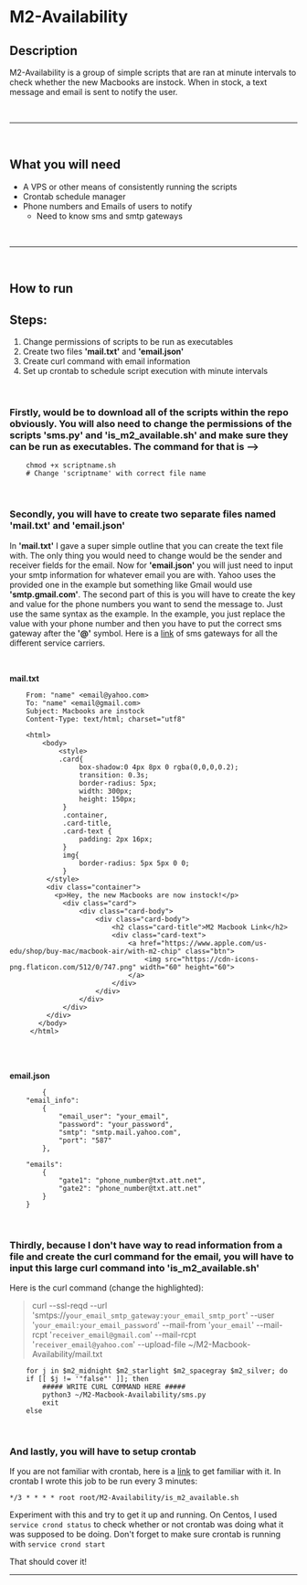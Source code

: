 # M2-Availability
##  **Description**
M2-Availability is a group of simple scripts that are ran at minute intervals to check whether the new Macbooks are instock. When in stock, a text message and email is sent to notify the user.

<br>

---

<br>

## **What you will need**
* A VPS or other means of consistently running the scripts
* Crontab schedule manager
* Phone numbers and Emails of users to notify
  * Need to know sms and smtp gateways 

<br>

---

<br>

## **How to run**
## Steps:
1. Change permissions of scripts to be run as executables
2. Create two files **'mail.txt'** and **'email.json'**
3. Create curl command with email information
4. Set up crontab to schedule script execution with minute intervals

<br>

### **Firstly**, would be to download all of the scripts within the repo **obviously**. You will also need to change the permissions of the scripts **'sms.py'** and **'is_m2_available.sh'** and make sure they can be run as executables. The command for that is -->

        chmod +x scriptname.sh      
        # Change 'scriptname' with correct file name

<br>

### **Secondly**, you will have to create two separate files named **'mail.txt'** and **'email.json'**
In **'mail.txt'** I gave a super simple outline that you can create the text file with. The only thing you would need to change would be the sender and receiver fields for the email. Now for **'email.json'** you will just need to input your smtp information for whatever email you are with. Yahoo uses the provided one in the example but something like Gmail would use **'smtp.gmail.com'**. The second part of this is you will have to create the key and value for the phone numbers you want to send the message to. Just use the same syntax as the example. In the example, you just replace the value with your phone number and then you have to put the correct sms gateway after the **'@'** symbol. Here is a [link](https://www.liquisearch.com/list_of_sms_gateways) of sms gateways for all the different service carriers. 

<br>

**mail.txt**  
```
    From: "name" <email@yahoo.com>
    To: "name" <email@gmail.com>
    Subject: Macbooks are instock 
    Content-Type: text/html; charset="utf8" 

    <html>   
        <body>     
            <style>         
            .card{
                 box-shadow:0 4px 8px 0 rgba(0,0,0,0.2);
                 transition: 0.3s;
                 border-radius: 5px;
                 width: 300px;
                 height: 150px;
             }
             .container,
             .card-title,
             .card-text {
                 padding: 2px 16px;
             }
             img{
                 border-radius: 5px 5px 0 0;
             }
         </style>
         <div class="container">
           <p>Hey, the new Macbooks are now instock!</p>
             <div class="card">
                 <div class="card-body">
                     <div class="card-body">
                         <h2 class="card-title">M2 Macbook Link</h2>
                         <div class="card-text">
                             <a href="https://www.apple.com/us-edu/shop/buy-mac/macbook-air/with-m2-chip" class="btn">
                                 <img src="https://cdn-icons-png.flaticon.com/512/0/747.png" width="60" height="60">
                             </a>
                         </div>
                     </div>
                 </div>
             </div>
         </div>
       </body>
     </html>
```
<br><br>

**email.json**
```
        {
    "email_info": 
        {
            "email_user": "your_email",
            "password": "your_password",
            "smtp": "smtp.mail.yahoo.com",
            "port": "587"
        },
    
    "emails": 
        {
            "gate1": "phone_number@txt.att.net",
            "gate2": "phone_number@txt.att.net"
        } 
    }
```

<br>

### **Thirdly**, because I don't have way to read information from a file and create the curl command for the email, you will have to input this large curl command into **'is_m2_available.sh'**

Here is the curl command (change the highlighted):
>  curl --ssl-reqd --url 'smtps://`your_email_smtp_gateway:your_email_smtp_port`' --user '`your_email:your_email_password`' --mail-from '`your_email`' --mail-rcpt '`receiver_email@gmail.com`' --mail-rcpt '`receiver_email@yahoo.com`' --upload-file ~/M2-Macbook-Availability/mail.txt
```
    for j in $m2_midnight $m2_starlight $m2_spacegray $m2_silver; do
    if [[ $j != '"false"' ]]; then
        ##### WRITE CURL COMMAND HERE #####
    	python3 ~/M2-Macbook-Availability/sms.py
    	exit
    else 
```

<br>

### **And lastly,** you will have to setup crontab

If you are not familiar with crontab, here is a [link](https://phoenixnap.com/kb/set-up-cron-job-linux) to get familiar with it. In crontab I wrote this job to be run every 3 minutes:
        
    */3 * * * * root root/M2-Availability/is_m2_available.sh
Experiment with this and try to get it up and running. On Centos, I used `service crond status` to check whether or not crontab was doing what it was supposed to be doing. Don't forget to make sure crontab is running with `service crond start`

That should cover it!

---